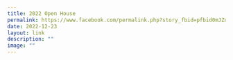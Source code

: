 ```yaml
---
title: 2022 Open House
permalink: https://www.facebook.com/permalink.php?story_fbid=pfbid0mJZoY8KgNqCBed2mVJcxnBxD8SgqE2AZVSnUFUoUQYZEP22dSxfgsMM1ybrW63s4l&id=100027880047289/
date: 2022-12-23
layout: link
description: ""
image: ""
---
```

